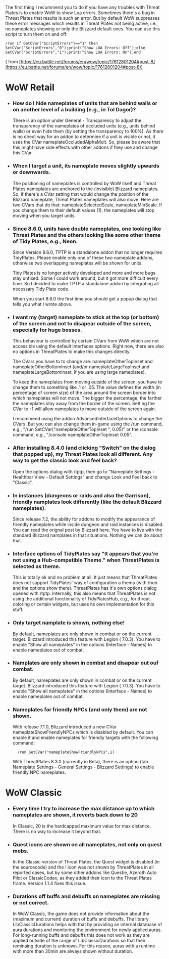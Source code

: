 The first thing I recommend you to do if you have any troubles with Threat Plates is to enable WoW to show Lua errors.
Sometimes there's a bug in Threat Plates that results is such an error. But by default WoW suppresses these error
messages which results in Threat Plates not being active, i.e., no nameplates showing or only the Blizzard default ones.
You can use this script to turn them on and off:

    /run if GetCVar("ScriptErrors")=="1" then SetCVar("ScriptErrors","0");print("Show LUA Errors: Off");else SetCVar("ScriptErrors","1");print("Show LUA Errors: On");end

(
from [https://eu.battle.net/forums/en/wow/topic/17612801204#post-8](https://eu.battle.net/forums/en/wow/topic/17612801204#post-8))

# WoW Retail

* ### How do I hide nameplates of units that are behind walls or on another level of a building (e.g., in Tol Dagor)?

  There is an option under General - Transparency to adjust the transparency of the nameplates of occluded units (e.g.,
  units behind walls) or even hide them (by setting the transparency to 100%). As there is no direct way for an addon to
  determine if a unit is visible or not, it uses the CVar nameplateOccludedAlphaMult. So, please be aware that this might
  have side effects with other addons if they use and change this CVar.

* ### When I target a unit, its nameplate moves slightly upwards or downwards.

  The positioning of nameplates is controlled by WoW itself and Threat Plates nameplates are anchored to the (invisible)
  Blizzard nameplates. So, if there's a CVar setting that would change the position of the Blizzard nameplate, Threat
  Plates nameplates will also move. Here are two CVars that do that: nameplateSelectedScale, nameplateMinScale. If you
  change them to their default values (1), the nameplates will stop moving when you target units.

* ### Since 8.6.0, units have double nameplates, one looking like Threat Plates and the others looking like some other theme of Tidy Plates, e.g., Neon.

  Since Version 8.6.0, TPTP is a standalone addon that no longer requires TidyPlates. Please enable only one of these two
  nameplate addons, otherwise two overlapping nameplates will be shown for units.

  Tidy Plates is no longer actively developed and more and more bugs stay unfixed. Some I could work around, but it got
  more difficult every time. So I decided to make TPTP a standalone addon by integrating all necessary Tidy Plate code.

  When you start 8.6.0 the first time you should get a popup dialog that tells you what I wrote above.

* ### I want my (target) nameplate to stick at the top (or bottom) of the screen and not to disapear outside of the screen, especially for huge bosses.

  This behaviour is controlled by certain CVars from WoW which are not accessible using the default Interfaces options.
  Right now, there are also no options in ThreatPlates to make this changes directly.

  The CVars you have to to change are: nameplateOtherTopInset and nameplateOtherBottomInset (and/or nameplateLargeTopInset
  and nameplateLargeBottomInset, if you are using large nameplates).

  To keep the nameplates from moving outside of the screen, you have to change them to something like .1 or .05. The value
  defines the width (in percentage of screen size) of the area around the screen border into which nameplates will not
  move. The bigger the percentage, the farther the nameplates stay away from the border of the screen. Setting the CVar to
  -1 will allow nameplates to move outside of the screen again.

  I recommend using the addon AdvancedInterfaceOptions to change the CVars. But you can also change them in-game using the
  /run command, e.g., "/run SetCVar("nameplateOtherTopInset ", 0.05)" or the /console command, e.g., "/console
  nameplateOtherTopInset 0.05".

* ### After installing 8.4.0 (and clicking "Switch" on the dialog that popped up), my Threat Plates look all different. Any way to get the classic look and feel back?

  Open the options dialog with /tptp, then go to "Nameplate Settings - Healthbar View - Default Settings" and change Look
  and Feel back to "Classic".

* ### In instances (dungeons or raids and also the Garrison), friendly namplates look differently (like the default Blizzard nameplates).

  Since release 7.2, the ability for addons to modify the appearance of friendly nameplates while inside dungeon and raid
  instances is disabled. You can read the orignal post by Blizzard here. You have to live with the standard Blizzard
  namplates in that situations. Nothing we can do about that.

* ### Interface options of TidyPlates say "It appears that you're not using a Hub-compatible Theme." when ThreatPlates is selected as theme.

  This is totally ok and no problem at all. It just means that ThreatPlates does not support TidyPlates' way of
  configuration a thema (with /hub and the options show there). ThreatPlates has it's own options dialog opened with
  /tptp. Internally, this also means that ThreatPlates is not using the additional functionality of TidyPlatesHub, e.g.,
  for threat coloring or certain widgets, but uses its own implementation for this stuff.

* ### Only target namplate is shown, nothing else!

  By default, nameplates are only shown in combat or on the current target. Blizzard introduced this feature with Legion (
  7.0.3). You have to enable "Show all nameplates" in the options (Interface - Names) to enable nameplates out of combat.

* ### Namplates are only shown in combat and disapear out ouf combat.

  By default, nameplates are only shown in combat or on the current target. Blizzard introduced this feature with Legion (
  7.0.3). You have to enable "Show all nameplates" in the options (Interface - Names) to enable nameplates out of combat.

* ### Nameplates for friendly NPCs (and only them) are not shown.

  With release 7.1.0, Blizzard introduced a new CVar nameplateShowFriendlyNPCs which is disabled by default. You can
  enable it and enable nameplates for friendly targets with the following command:

        /run SetCVar("nameplateShowFriendlyNPCs",1)

  With ThreatPlates 8.3.0 (currently in Beta), there is an option (tab Nameplate Settings - General Settings - Blizzard
  Settings) to enable friendly NPC nameplates.

# WoW Classic

* ### Every time I try to increase the max distance up to which nameplates are shown, it reverts back down to 20

  In Classic, 20 is the hardcapped maximum value for max distance. There is no way to increase it beyond that.

* ### Quest icons are shown on all nameplates, not only on quest mobs.

  In the Classic version of Threat Plates, the Quest widget is disabled (in the sourcecode) and the ! icon was not shown
  by ThreatPlates in all reported cases, but by some other addons like Questie, Azeroth Auto Pilot or ClassicCodex, as
  they added their icon to the Threat Plates frame. Version 1.1.4 fixes this issue.

* ### Durations off buffs and debuffs on nameplates are missing or not correct.

  In WoW Classic, the game does not provide information about the (maximum and current) duration of buffs and debuffs. The
  library LibClassicDurations helps with that by providing an internal database of aura durations and monitoring the
  environment for newly applied auras. For long-running buffs and debuffs this does not work as they are applied outside
  of the range of LibClassicDurations so that their reminaing duration is unknown. For this reason, auras with a runtime
  with more than 30min are always shown without duration.
